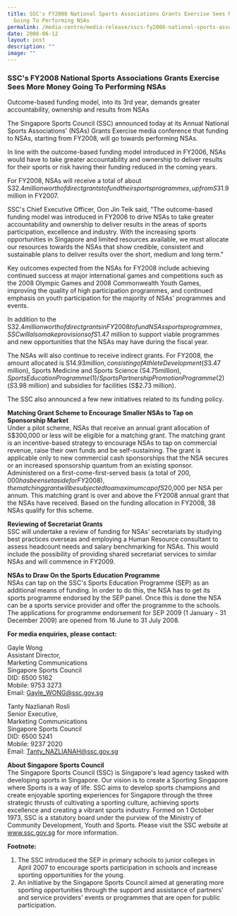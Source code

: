 ```yaml
---
title: SSC's FY2008 National Sports Associations Grants Exercise Sees More Money
  Going To Performing NSAs
permalink: /media-centre/media-release/sscs-fy2008-national-sports-associations-grants-exercise-sees-more-money/
date: 2008-06-12
layout: post
description: ""
image: ""
---
```

### **SSC's FY2008 National Sports Associations Grants Exercise Sees More Money Going To Performing NSAs**

Outcome-based funding model, into its 3rd year, demands greater accountability, ownership and results from NSAs

The Singapore Sports Council (SSC) announced today at its Annual National Sports Associations' (NSAs) Grants Exercise media conference that funding to NSAs, starting from FY2008, will go towards performing NSAs.

In line with the outcome-based funding model introduced in FY2006, NSAs would have to take greater accountability and ownership to deliver results for their sports or risk having their funding reduced in the coming years.

For FY2008, NSAs will receive a total of about S$32.4 million worth of direct grants to fund their sports programmes, up from S$31.9 million in FY2007.

SSC's Chief Executive Officer, Oon Jin Teik said, "The outcome-based funding model was introduced in FY2006 to drive NSAs to take greater accountability and ownership to deliver results in the areas of sports participation, excellence and industry. With the increasing sports opportunities in Singapore and limited resources available, we must allocate our resources towards the NSAs that show credible, consistent and sustainable plans to deliver results over the short, medium and long term."

Key outcomes expected from the NSAs for FY2008 include achieving continued success at major international games and competitions such as the 2008 Olympic Games and 2008 Commonwealth Youth Games, improving the quality of high participation programmes, and continued emphasis on youth participation for the majority of NSAs' programmes and events.

In addition to the S$32.4 million worth of direct grants in FY2008 to fund NSAs sports programmes, SSC will also make provisions of S$1.47 million to support viable programmes and new opportunities that the NSAs may have during the fiscal year.

The NSAs will also continue to receive indirect grants. For FY2008, the amount allocated is S$14.93 million, consisting of Athlete Development (S$3.47 million), Sports Medicine and Sports Science (S$4.75 million), Sports Education Programme (1) /Sports Partnership Promotion Programme (2) (S$3.98 million) and subsidies for facilities (S$2.73 million).

The SSC also announced a few new initiatives related to its funding policy.

**Matching Grant Scheme to Encourage Smaller NSAs to Tap on Sponsorship Market**
<br>
Under a pilot scheme, NSAs that receive an annual grant allocation of S$300,000 or less will be eligible for a matching grant. The matching grant is an incentive-based strategy to encourage NSAs to tap on commercial revenue, raise their own funds and be self-sustaining. The grant is applicable only to new commercial cash sponsorships that the NSA secures or an increased sponsorship quantum from an existing sponsor. Administered on a first-come-first-served basis (a total of $200,000 has been set aside for FY2008), the matching grant will be subjected to a maximum cap of S$20,000 per NSA per annum. This matching grant is over and above the FY2008 annual grant that the NSAs have received. Based on the funding allocation in FY2008, 38 NSAs qualify for this scheme.

**Reviewing of Secretariat Grants**
<br>
SSC will undertake a review of funding for NSAs' secretariats by studying best practices overseas and employing a Human Resource consultant to assess headcount needs and salary benchmarking for NSAs. This would include the possibility of providing shared secretariat services to similar NSAs and will commence in FY2009.

**NSAs to Draw On the Sports Education Programme**
<br>
NSAs can tap on the SSC's Sports Education Programme (SEP) as an additional means of funding. In order to do this, the NSA has to get its sports programme endorsed by the SEP panel. Once this is done the NSA can be a sports service provider and offer the programme to the schools. The applications for programme endorsement for SEP 2009 (1 January - 31 December 2009) are opened from 16 June to 31 July 2008.

**For media enquiries, please contact:**

Gayle Wong
<br>
Assistant Director,
<br>
Marketing Communications
<br>
Singapore Sports Council
<br>
DID: 6500 5162
<br>
Mobile: 9753 3273
<br>
Email: [Gayle_WONG@ssc.gov.sg](mailto:Gayle_WONG@ssc.gov.sg)

Tanty Nazlianah Rosli
<br>
Senior Executive,
<br>
Marketing Communications
<br>
Singapore Sports Council
<br>
DID: 6500 5241
<br>
Mobile: 9237 2020
<br>
Email: [Tanty_NAZLIANAH@ssc.gov.sg](mailto:Tanty_NAZLIANAH@ssc.gov.sg)

**About Singapore Sports Council**
<br>
The Singapore Sports Council (SSC) is Singapore's lead agency tasked with developing sports in Singapore. Our vision is to create a Sporting Singapore where Sports is a way of life. SSC aims to develop sports champions and create enjoyable sporting experiences for Singapore through the three strategic thrusts of cultivating a sporting culture, achieving sports excellence and creating a vibrant sports industry. Formed on 1 October 1973, SSC is a statutory board under the purview of the Ministry of Community Development, Youth and Sports. Please visit the SSC website at www.ssc.gov.sg for more information.

**Footnote:**
<br>
1) The SSC introduced the SEP in primary schools to junior colleges in April 2007 to encourage sports participation in schools and increase sporting opportunities for the young.
2) An initiative by the Singapore Sports Council aimed at generating more sporting opportunities through the support and assistance of partners' and service providers' events or programmes that are open for public participation.